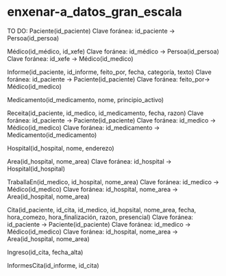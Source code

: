 ﻿# enxenar-a_datos_gran_escala
TO DO:
Paciente(id_paciente)
Clave foránea: id_paciente -> Persoa(id_persoa)

Médico(id_médico, id_xefe)
Clave foránea: id_médico -> Persoa(id_persoa)
Clave foránea: id_xefe -> Médico(id_medico)

Informe(id_paciente, id_informe, feito_por, fecha, categoría, texto)
Clave foránea: id_paciente -> Paciente(id_paciente)
Clave foránea: feito_por-> Médico(id_medico)

Medicamento(id_medicamento, nome, principio_activo)

Receita(id_paciente, id_medico, id_medicamento, fecha, razon)
Clave foránea: id_paciente -> Paciente(id_paciente)
Clave foránea: id_medico -> Médico(id_medico)
Clave foránea: id_medicamento -> Medicamento(id_medicamento)


Hospital(id_hospital, nome, enderezo)

Area(id_hospital, nome_area)
Clave foránea: id_hospital -> Hospital(id_hospital)

TraballaEn(id_medico, id_hospital, nome_area)
Clave foránea: id_medico -> Médico(id_medico)
Clave foránea: id_hospital, nome_area -> Area(id_hospital, nome_area)

Cita(id_paciente, id_cita, id_medico, id_hopsital, nome_area, fecha, hora_comezo, hora_finalización, razon, presencial)
Clave foránea: id_paciente -> Paciente(id_paciente)
Clave foránea: id_medico -> Médico(id_medico)
Clave foránea: id_hospital, nome_area -> Area(id_hospital, nome_area)


Ingreso(id_cita, fecha_alta)

InformesCita(id_informe, id_cita)

